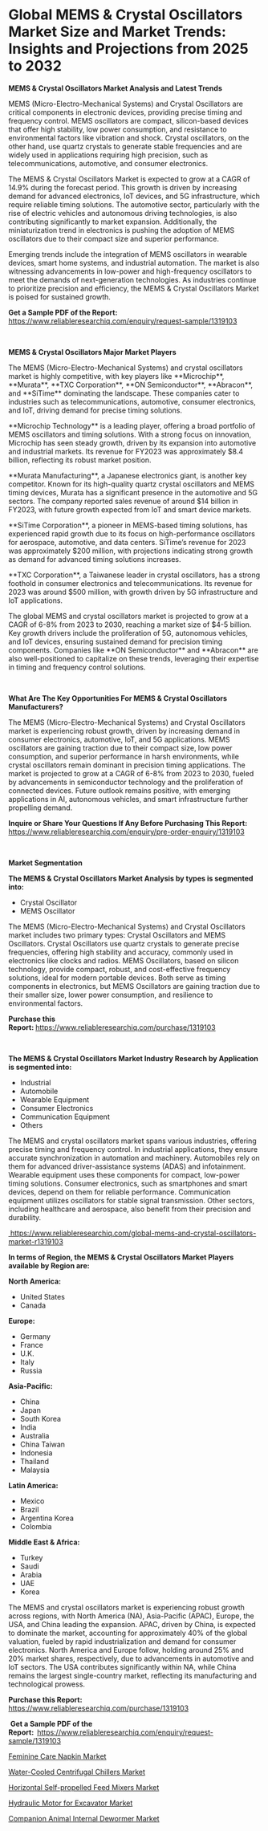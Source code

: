 <p><h1>Global MEMS & Crystal Oscillators Market Size and Market Trends: Insights and Projections from 2025 to 2032</h1></p><p><strong>MEMS & Crystal Oscillators Market Analysis and Latest Trends</strong></p>
<p><p>MEMS (Micro-Electro-Mechanical Systems) and Crystal Oscillators are critical components in electronic devices, providing precise timing and frequency control. MEMS oscillators are compact, silicon-based devices that offer high stability, low power consumption, and resistance to environmental factors like vibration and shock. Crystal oscillators, on the other hand, use quartz crystals to generate stable frequencies and are widely used in applications requiring high precision, such as telecommunications, automotive, and consumer electronics.</p><p>The MEMS & Crystal Oscillators Market is expected to grow at a CAGR of 14.9% during the forecast period. This growth is driven by increasing demand for advanced electronics, IoT devices, and 5G infrastructure, which require reliable timing solutions. The automotive sector, particularly with the rise of electric vehicles and autonomous driving technologies, is also contributing significantly to market expansion. Additionally, the miniaturization trend in electronics is pushing the adoption of MEMS oscillators due to their compact size and superior performance.</p><p>Emerging trends include the integration of MEMS oscillators in wearable devices, smart home systems, and industrial automation. The market is also witnessing advancements in low-power and high-frequency oscillators to meet the demands of next-generation technologies. As industries continue to prioritize precision and efficiency, the MEMS & Crystal Oscillators Market is poised for sustained growth.</p></p>
<p><strong>Get a Sample PDF of the Report:&nbsp;</strong> <a href="https://www.reliableresearchiq.com/enquiry/request-sample/1319103?utm_campaign=1159&utm_medium=2&utm_source=Github&utm_content=ia&utm_term=20012025&utm_id=mems-crystal-oscillators">https://www.reliableresearchiq.com/enquiry/request-sample/1319103</a></p>
<p>&nbsp;</p>
<p><strong>MEMS & Crystal Oscillators Major Market Players</strong></p>
<p><p>The MEMS (Micro-Electro-Mechanical Systems) and crystal oscillators market is highly competitive, with key players like **Microchip**, **Murata**, **TXC Corporation**, **ON Semiconductor**, **Abracon**, and **SiTime** dominating the landscape. These companies cater to industries such as telecommunications, automotive, consumer electronics, and IoT, driving demand for precise timing solutions.</p><p>**Microchip Technology** is a leading player, offering a broad portfolio of MEMS oscillators and timing solutions. With a strong focus on innovation, Microchip has seen steady growth, driven by its expansion into automotive and industrial markets. Its revenue for FY2023 was approximately $8.4 billion, reflecting its robust market position.</p><p>**Murata Manufacturing**, a Japanese electronics giant, is another key competitor. Known for its high-quality quartz crystal oscillators and MEMS timing devices, Murata has a significant presence in the automotive and 5G sectors. The company reported sales revenue of around $14 billion in FY2023, with future growth expected from IoT and smart device markets.</p><p>**SiTime Corporation**, a pioneer in MEMS-based timing solutions, has experienced rapid growth due to its focus on high-performance oscillators for aerospace, automotive, and data centers. SiTime’s revenue for 2023 was approximately $200 million, with projections indicating strong growth as demand for advanced timing solutions increases.</p><p>**TXC Corporation**, a Taiwanese leader in crystal oscillators, has a strong foothold in consumer electronics and telecommunications. Its revenue for 2023 was around $500 million, with growth driven by 5G infrastructure and IoT applications.</p><p>The global MEMS and crystal oscillators market is projected to grow at a CAGR of 6-8% from 2023 to 2030, reaching a market size of $4-5 billion. Key growth drivers include the proliferation of 5G, autonomous vehicles, and IoT devices, ensuring sustained demand for precision timing components. Companies like **ON Semiconductor** and **Abracon** are also well-positioned to capitalize on these trends, leveraging their expertise in timing and frequency control solutions.</p></p>
<p>&nbsp;</p>
<p><strong>What Are The Key Opportunities For MEMS & Crystal Oscillators Manufacturers?</strong></p>
<p><p>The MEMS (Micro-Electro-Mechanical Systems) and Crystal Oscillators market is experiencing robust growth, driven by increasing demand in consumer electronics, automotive, IoT, and 5G applications. MEMS oscillators are gaining traction due to their compact size, low power consumption, and superior performance in harsh environments, while crystal oscillators remain dominant in precision timing applications. The market is projected to grow at a CAGR of 6-8% from 2023 to 2030, fueled by advancements in semiconductor technology and the proliferation of connected devices. Future outlook remains positive, with emerging applications in AI, autonomous vehicles, and smart infrastructure further propelling demand.</p></p>
<p><strong>Inquire or Share Your Questions If Any Before Purchasing This Report:</strong> <a href="https://www.reliableresearchiq.com/enquiry/pre-order-enquiry/1319103?utm_campaign=1159&utm_medium=2&utm_source=Github&utm_content=ia&utm_term=20012025&utm_id=mems-crystal-oscillators">https://www.reliableresearchiq.com/enquiry/pre-order-enquiry/1319103</a></p>
<p>&nbsp;</p>
<p><strong>Market Segmentation</strong></p>
<p><strong>The MEMS & Crystal Oscillators Market Analysis by types is segmented into:</strong></p>
<p><ul><li>Crystal Oscillator</li><li>MEMS Oscillator</li></ul></p>
<p><p>The MEMS (Micro-Electro-Mechanical Systems) and Crystal Oscillators market includes two primary types: Crystal Oscillators and MEMS Oscillators. Crystal Oscillators use quartz crystals to generate precise frequencies, offering high stability and accuracy, commonly used in electronics like clocks and radios. MEMS Oscillators, based on silicon technology, provide compact, robust, and cost-effective frequency solutions, ideal for modern portable devices. Both serve as timing components in electronics, but MEMS Oscillators are gaining traction due to their smaller size, lower power consumption, and resilience to environmental factors.</p></p>
<p><strong>Purchase this Report:&nbsp;</strong><a href="https://www.reliableresearchiq.com/purchase/1319103?utm_campaign=1159&utm_medium=2&utm_source=Github&utm_content=ia&utm_term=20012025&utm_id=mems-crystal-oscillators">https://www.reliableresearchiq.com/purchase/1319103</a></p>
<p>&nbsp;</p>
<p><strong>The MEMS & Crystal Oscillators Market Industry Research by Application is segmented into:</strong></p>
<p><ul><li>Industrial</li><li>Automobile</li><li>Wearable Equipment</li><li>Consumer Electronics</li><li>Communication Equipment</li><li>Others</li></ul></p>
<p><p>The MEMS and crystal oscillators market spans various industries, offering precise timing and frequency control. In industrial applications, they ensure accurate synchronization in automation and machinery. Automobiles rely on them for advanced driver-assistance systems (ADAS) and infotainment. Wearable equipment uses these components for compact, low-power timing solutions. Consumer electronics, such as smartphones and smart devices, depend on them for reliable performance. Communication equipment utilizes oscillators for stable signal transmission. Other sectors, including healthcare and aerospace, also benefit from their precision and durability.</p></p>
<p><a href="https://www.reliableresearchiq.com/global-mems-and-crystal-oscillators-market-r1319103?utm_campaign=1159&utm_medium=2&utm_source=Github&utm_content=ia&utm_term=20012025&utm_id=mems-crystal-oscillators">&nbsp;https://www.reliableresearchiq.com/global-mems-and-crystal-oscillators-market-r1319103</a></p>
<p><strong>In terms of Region, the MEMS & Crystal Oscillators Market Players available by Region are:</strong></p>
<p>
    <p> <strong> North America: </strong>
        <ul>
            <li>United States</li>
            <li>Canada</li>
        </ul>
        </p> 
    <p> <strong> Europe: </strong>
        <ul>
            <li>Germany</li>
            <li>France</li>
            <li>U.K.</li>
            <li>Italy</li>
            <li>Russia</li>
        </ul>
        </p> 
    <p> <strong> Asia-Pacific: </strong>
        <ul>
            <li>China</li>
            <li>Japan</li>
            <li>South Korea</li>
            <li>India</li>
            <li>Australia</li>
            <li>China Taiwan</li>
            <li>Indonesia</li>
            <li>Thailand</li>
            <li>Malaysia</li>
        </ul>
        </p> 
    <p> <strong> Latin America: </strong>
        <ul>
            <li>Mexico</li>
            <li>Brazil</li>
            <li>Argentina Korea</li>
            <li>Colombia</li>
        </ul>
        </p> 
    <p> <strong> Middle East & Africa: </strong>
        <ul>
            <li>Turkey</li>
            <li>Saudi</li>
            <li>Arabia</li>
            <li>UAE</li>
            <li>Korea</li>
        </ul>
    </p>
    </p>
<p><p>The MEMS and crystal oscillators market is experiencing robust growth across regions, with North America (NA), Asia-Pacific (APAC), Europe, the USA, and China leading the expansion. APAC, driven by China, is expected to dominate the market, accounting for approximately 40% of the global valuation, fueled by rapid industrialization and demand for consumer electronics. North America and Europe follow, holding around 25% and 20% market shares, respectively, due to advancements in automotive and IoT sectors. The USA contributes significantly within NA, while China remains the largest single-country market, reflecting its manufacturing and technological prowess.</p></p>
<p><strong>Purchase this Report: </strong><a href="https://www.reliableresearchiq.com/purchase/1319103?utm_campaign=1159&utm_medium=2&utm_source=Github&utm_content=ia&utm_term=20012025&utm_id=mems-crystal-oscillators">https://www.reliableresearchiq.com/purchase/1319103</a></p>
<p>&nbsp;<strong>Get a Sample PDF of the Report:&nbsp;&nbsp;</strong><a href="https://www.reliableresearchiq.com/enquiry/request-sample/1319103?utm_campaign=1159&utm_medium=2&utm_source=Github&utm_content=ia&utm_term=20012025&utm_id=mems-crystal-oscillators">https://www.reliableresearchiq.com/enquiry/request-sample/1319103</a></p>
<p><strong></strong></p>
<p><p><a href="https://github.com/yankimber90yankim/Market-Research-Report-List-1/blob/main/feminine-care-napkin-market.md?utm_campaign=1159&utm_medium=2&utm_source=Github&utm_content=ia&utm_term=20012025&utm_id=mems-crystal-oscillators">Feminine Care Napkin Market</a></p><p><a href="https://github.com/princessbartram3/Market-Research-Report-List-1/blob/main/water-cooled-centrifugal-chillers-market.md?utm_campaign=1159&utm_medium=2&utm_source=Github&utm_content=ia&utm_term=20012025&utm_id=mems-crystal-oscillators">Water-Cooled Centrifugal Chillers Market</a></p><p><a href="https://www.linkedin.com/pulse/investor-insights-horizontal-self-propelled-feed-mixers-z15nc?utm_campaign=1159&utm_medium=2&utm_source=Github&utm_content=ia&utm_term=20012025&utm_id=mems-crystal-oscillators">Horizontal Self-propelled Feed Mixers Market</a></p><p><a href="https://www.linkedin.com/pulse/exploring-potential-hydraulic-motor-excavator-marketthe-upcoming-ad0he?utm_campaign=1159&utm_medium=2&utm_source=Github&utm_content=ia&utm_term=20012025&utm_id=mems-crystal-oscillators">Hydraulic Motor for Excavator Market</a></p><p><a href="https://www.linkedin.com/pulse/revenue-growth-forecast-companion-animal-internal-dewormer-6mmgc?utm_campaign=1159&utm_medium=2&utm_source=Github&utm_content=ia&utm_term=20012025&utm_id=mems-crystal-oscillators">Companion Animal Internal Dewormer Market</a></p></p>
